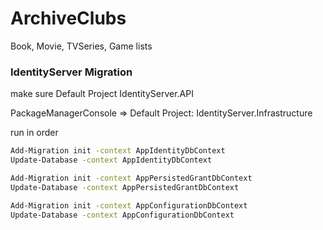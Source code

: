 # ArchiveClubs
Book, Movie, TVSeries, Game lists



### IdentityServer Migration
make sure Default Project IdentityServer.API

PackageManagerConsole => Default Project: IdentityServer.Infrastructure

run in order
```sh
Add-Migration init -context AppIdentityDbContext
Update-Database -context AppIdentityDbContext

Add-Migration init -context AppPersistedGrantDbContext
Update-Database -context AppPersistedGrantDbContext

Add-Migration init -context AppConfigurationDbContext
Update-Database -context AppConfigurationDbContext
```

